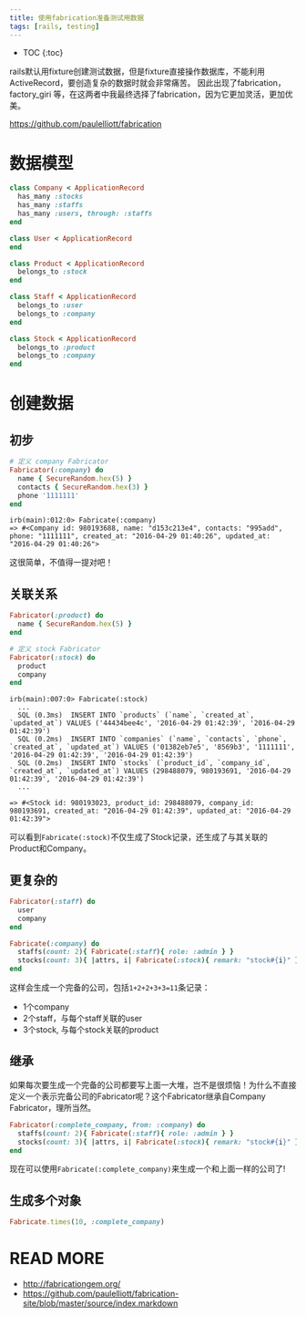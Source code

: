 ```yaml
---
title: 使用fabrication准备测试用数据
tags: [rails, testing]
---
```


* TOC
{:toc}

rails默认用fixture创建测试数据，但是fixture直接操作数据库，不能利用ActiveRecord，要创造复杂的数据时就会非常痛苦。
因此出现了fabrication， factory_giri 等，在这两者中我最终选择了fabrication，因为它更加灵活，更加优美。

<https://github.com/paulelliott/fabrication>

# 数据模型
```ruby
class Company < ApplicationRecord
  has_many :stocks
  has_many :staffs
  has_many :users, through: :staffs
end
```
```ruby
class User < ApplicationRecord
end
```
```ruby
class Product < ApplicationRecord
  belongs_to :stock
end
```

```ruby
class Staff < ApplicationRecord
  belongs_to :user
  belongs_to :company
end
```
```ruby
class Stock < ApplicationRecord
  belongs_to :product
  belongs_to :company
end
```

# 创建数据

## 初步

```ruby
# 定义 company Fabricator
Fabricator(:company) do
  name { SecureRandom.hex(5) }
  contacts { SecureRandom.hex(3) }
  phone '1111111'
end
```
```shell
irb(main):012:0> Fabricate(:company)
=> #<Company id: 980193688, name: "d153c213e4", contacts: "995add", phone: "1111111", created_at: "2016-04-29 01:40:26", updated_at: "2016-04-29 01:40:26">
```

这很简单，不值得一提对吧！

## 关联关系

```ruby
Fabricator(:product) do
  name { SecureRandom.hex(5) }
end
```

```ruby
# 定义 stock Fabricator
Fabricator(:stock) do
  product
  company
end
```

```shell
irb(main):007:0> Fabricate(:stock)
  ...
  SQL (0.3ms)  INSERT INTO `products` (`name`, `created_at`, `updated_at`) VALUES ('44434bee4c', '2016-04-29 01:42:39', '2016-04-29 01:42:39')
  SQL (0.2ms)  INSERT INTO `companies` (`name`, `contacts`, `phone`, `created_at`, `updated_at`) VALUES ('01382eb7e5', '8569b3', '1111111', '2016-04-29 01:42:39', '2016-04-29 01:42:39')
  SQL (0.2ms)  INSERT INTO `stocks` (`product_id`, `company_id`, `created_at`, `updated_at`) VALUES (298488079, 980193691, '2016-04-29 01:42:39', '2016-04-29 01:42:39')
  ...

=> #<Stock id: 980193023, product_id: 298488079, company_id: 980193691, created_at: "2016-04-29 01:42:39", updated_at: "2016-04-29 01:42:39">
```

可以看到`Fabricate(:stock)`不仅生成了Stock记录，还生成了与其关联的Product和Company。

## 更复杂的

```ruby
Fabricator(:staff) do
  user
  company
end
```

```ruby
Fabricate(:company) do
  staffs(count: 2){ Fabricate(:staff){ role: :admin } }
  stocks(count: 3){ |attrs, i| Fabricate(:stock){ remark: "stock#{i}" } }
end
```

这样会生成一个完备的公司，包括`1+2+2+3+3=11`条记录：

  - 1个company
  - 2个staff，与每个staff关联的user
  - 3个stock, 与每个stock关联的product

## 继承

如果每次要生成一个完备的公司都要写上面一大堆，岂不是很烦恼！为什么不直接定义一个表示完备公司的Fabricator呢？这个Fabricator继承自Company Fabricator，理所当然。

```ruby
Fabricator(:complete_company, from: :company) do
  staffs(count: 2){ Fabricate(:staff){ role: :admin } }
  stocks(count: 3){ |attrs, i| Fabricate(:stock){ remark: "stock#{i}" } }
end
```

现在可以使用`Fabricate(:complete_company)`来生成一个和上面一样的公司了!

## 生成多个对象

```ruby
Fabricate.times(10, :complete_company)
```

# READ MORE

* <http://fabricationgem.org/>
* <https://github.com/paulelliott/fabrication-site/blob/master/source/index.markdown>
